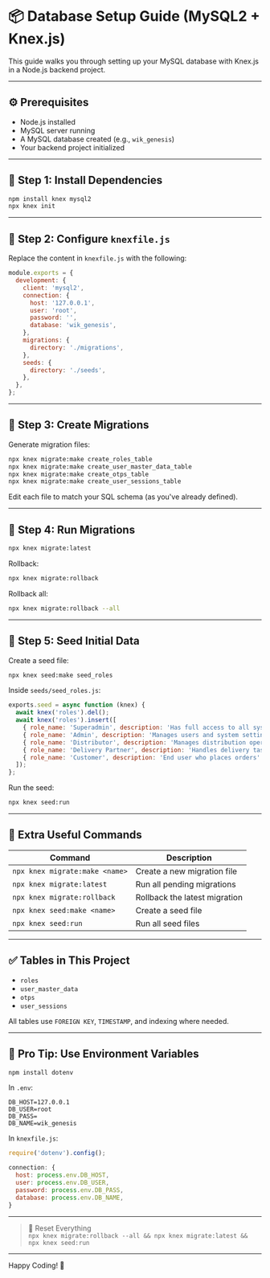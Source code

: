 # 📦 Database Setup Guide (MySQL2 + Knex.js)

This guide walks you through setting up your MySQL database with Knex.js in a Node.js backend project.

---

## ⚙️ Prerequisites

- Node.js installed
- MySQL server running
- A MySQL database created (e.g., `wik_genesis`)
- Your backend project initialized

---

## 🧱 Step 1: Install Dependencies

```bash
npm install knex mysql2
npx knex init
```

---

## 📝 Step 2: Configure `knexfile.js`

Replace the content in `knexfile.js` with the following:

```js
module.exports = {
  development: {
    client: 'mysql2',
    connection: {
      host: '127.0.0.1',
      user: 'root',
      password: '',
      database: 'wik_genesis',
    },
    migrations: {
      directory: './migrations',
    },
    seeds: {
      directory: './seeds',
    },
  },
};
```

---

## 📂 Step 3: Create Migrations

Generate migration files:

```bash
npx knex migrate:make create_roles_table
npx knex migrate:make create_user_master_data_table
npx knex migrate:make create_otps_table
npx knex migrate:make create_user_sessions_table
```

Edit each file to match your SQL schema (as you've already defined).

---

## 🚀 Step 4: Run Migrations

```bash
npx knex migrate:latest
```

Rollback:

```bash
npx knex migrate:rollback
```

Rollback all:

```bash
npx knex migrate:rollback --all
```

---

## 🌱 Step 5: Seed Initial Data

Create a seed file:

```bash
npx knex seed:make seed_roles
```

Inside `seeds/seed_roles.js`:

```js
exports.seed = async function (knex) {
  await knex('roles').del();
  await knex('roles').insert([
    { role_name: 'Superadmin', description: 'Has full access to all system features' },
    { role_name: 'Admin', description: 'Manages users and system settings' },
    { role_name: 'Distributor', description: 'Manages distribution operations' },
    { role_name: 'Delivery Partner', description: 'Handles delivery tasks' },
    { role_name: 'Customer', description: 'End user who places orders' },
  ]);
};
```

Run the seed:

```bash
npx knex seed:run
```

---

## 🧹 Extra Useful Commands

| Command                             | Description                           |
|-------------------------------------|---------------------------------------|
| `npx knex migrate:make <name>`      | Create a new migration file           |
| `npx knex migrate:latest`           | Run all pending migrations            |
| `npx knex migrate:rollback`         | Rollback the latest migration         |
| `npx knex seed:make <name>`         | Create a seed file                    |
| `npx knex seed:run`                 | Run all seed files                    |

---

## ✅ Tables in This Project

- `roles`
- `user_master_data`
- `otps`
- `user_sessions`

All tables use `FOREIGN KEY`, `TIMESTAMP`, and indexing where needed.

---

## 🧠 Pro Tip: Use Environment Variables

```bash
npm install dotenv
```

In `.env`:

```env
DB_HOST=127.0.0.1
DB_USER=root
DB_PASS=
DB_NAME=wik_genesis
```

In `knexfile.js`:

```js
require('dotenv').config();

connection: {
  host: process.env.DB_HOST,
  user: process.env.DB_USER,
  password: process.env.DB_PASS,
  database: process.env.DB_NAME,
}
```

---

> 💬 Reset Everything  
> `npx knex migrate:rollback --all && npx knex migrate:latest && npx knex seed:run`

---

Happy Coding! 🎉
